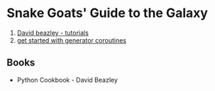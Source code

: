 # Snake Goats' Guide to the Galaxy


1. [David beazley - tutorials ](https://www.dabeaz.com/tutorials.html)
2. [get started with generator coroutines](https://lerner.co.il/2020/05/08/making-sense-of-generators-coroutines-and-yield-from-in-python/)


## Books
 - Python Cookbook - David Beazley